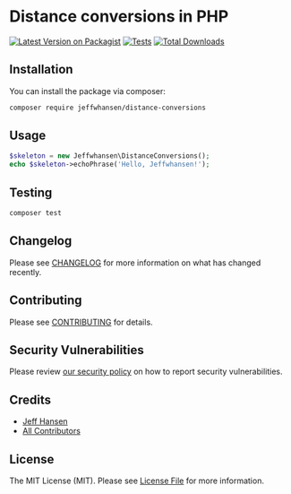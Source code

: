 
# Distance conversions in PHP

[![Latest Version on Packagist](https://img.shields.io/packagist/v/jeffwhansen/distance-conversions.svg?style=flat-square)](https://packagist.org/packages/jeffwhansen/distance-conversions)
[![Tests](https://github.com/jeffwhansen/distance-conversions/actions/workflows/run-tests.yml/badge.svg?branch=main)](https://github.com/jeffwhansen/distance-conversions/actions/workflows/run-tests.yml)
[![Total Downloads](https://img.shields.io/packagist/dt/jeffwhansen/distance-conversions.svg?style=flat-square)](https://packagist.org/packages/jeffwhansen/distance-conversions)

## Installation

You can install the package via composer:

```bash
composer require jeffwhansen/distance-conversions
```

## Usage

```php
$skeleton = new Jeffwhansen\DistanceConversions();
echo $skeleton->echoPhrase('Hello, Jeffwhansen!');
```

## Testing

```bash
composer test
```

## Changelog

Please see [CHANGELOG](CHANGELOG.md) for more information on what has changed recently.

## Contributing

Please see [CONTRIBUTING](https://github.com/spatie/.github/blob/main/CONTRIBUTING.md) for details.

## Security Vulnerabilities

Please review [our security policy](../../security/policy) on how to report security vulnerabilities.

## Credits

- [Jeff Hansen](https://github.com/jeffwhansen)
- [All Contributors](../../contributors)

## License

The MIT License (MIT). Please see [License File](LICENSE.md) for more information.
